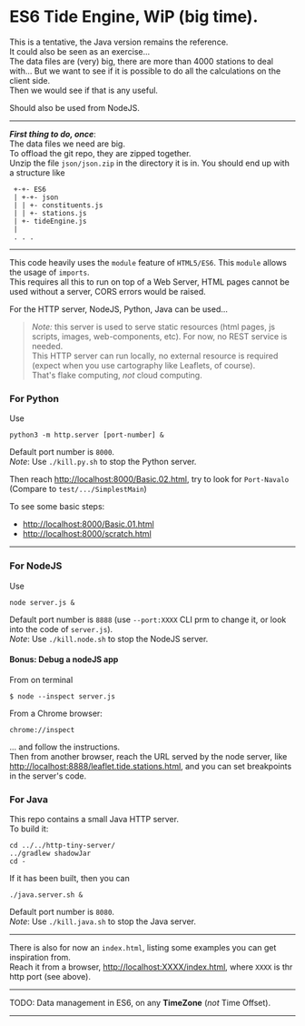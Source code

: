 # ES6 Tide Engine, WiP (big time).
This is a tentative, the Java version remains the reference.  
It could also be seen as an exercise...  
The data files are (very) big, there are more than 4000 stations to deal with... But we want to see if it is possible to
do all the calculations on the client side.  
Then we would see if that is any useful.

Should also be used from NodeJS.

---
**_First thing to do, once_**:   
The data files we need are big.  
To offload the git repo, they are zipped together.  
Unzip the file `json/json.zip` in the directory it is in. You should end up with a structure like
```
 +-+- ES6
 | +-+- json
 | | +- constituents.js
 | | +- stations.js
 | +- tideEngine.js
 |
 . . .
```
---

This code heavily uses the `module` feature of `HTML5/ES6`. 
This `module` allows the usage of `imports`.  
This requires all this to run on top of a Web Server, HTML pages cannot be used without a server,
CORS errors would be raised.

For the HTTP server, NodeJS, Python, Java can be used...
> _Note:_ this server is used to serve static resources (html pages, js scripts, images, web-components, etc).
> For now, no REST service is needed.  
> This HTTP server can run locally, no external resource is required (expect when you use cartography like Leaflets, of course).  
> That's flake computing, _not_ cloud computing.

### For Python
Use
```
python3 -m http.server [port-number] &
```
Default port number is `8000`.  
_Note_: Use `./kill.py.sh` to stop the Python server.  

Then reach <http://localhost:8000/Basic.02.html>, try to look for `Port-Navalo`  
(Compare to `test/.../SimplestMain`)

To see some basic steps:
- <http://localhost:8000/Basic.01.html>
- <http://localhost:8000/scratch.html>

---
### For NodeJS
Use
```
node server.js &
```
Default port number is `8888` (use `--port:XXXX` CLI prm to change it, or look into the code of `server.js`).  
_Note_: Use `./kill.node.sh` to stop the NodeJS server.

#### Bonus: Debug a nodeJS app
From on terminal
```
$ node --inspect server.js
```
From a Chrome browser:
```
chrome://inspect
```
... and follow the instructions.  
Then from another browser, reach the URL served by the node server, like <http://localhost:8888/leaflet.tide.stations.html>,
and you can set breakpoints in the server's code.

### For Java
This repo contains a small Java HTTP server.  
To build it:
```
cd ../../http-tiny-server/
../gradlew shadowJar
cd -
```
If it has been built, then you can 
```
./java.server.sh &
```
Default port number is `8080`.  
_Note_: Use `./kill.java.sh` to stop the Java server.

---
There is also for now an `index.html`, listing some examples you can get inspiration from.  
Reach it from a browser, <http://localhost:XXXX/index.html>, where `XXXX` is thr http port (see above).

---

TODO: Data management in ES6, on any **TimeZone** (_not_ Time Offset).

---
